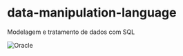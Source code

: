 # data-manipulation-language
Modelagem e tratamento de dados com SQL

<img alt="Oracle" src ="https://img.shields.io/badge/oracle-%23F00000.svg?&style=for-the-badge&logo=oracle&logoColor=white" />
